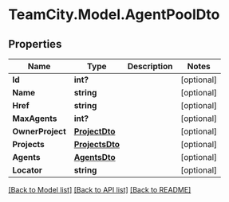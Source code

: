 # TeamCity.Model.AgentPoolDto
## Properties

Name | Type | Description | Notes
------------ | ------------- | ------------- | -------------
**Id** | **int?** |  | [optional] 
**Name** | **string** |  | [optional] 
**Href** | **string** |  | [optional] 
**MaxAgents** | **int?** |  | [optional] 
**OwnerProject** | [**ProjectDto**](ProjectDto.md) |  | [optional] 
**Projects** | [**ProjectsDto**](ProjectsDto.md) |  | [optional] 
**Agents** | [**AgentsDto**](AgentsDto.md) |  | [optional] 
**Locator** | **string** |  | [optional] 

[[Back to Model list]](../README.md#documentation-for-models) [[Back to API list]](../README.md#documentation-for-api-endpoints) [[Back to README]](../README.md)


